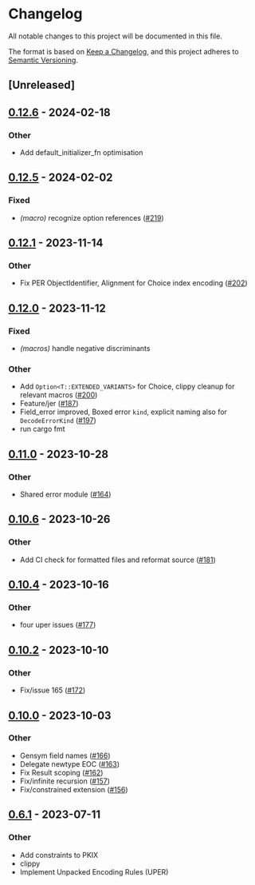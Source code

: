 # Changelog
All notable changes to this project will be documented in this file.

The format is based on [Keep a Changelog](https://keepachangelog.com/en/1.0.0/),
and this project adheres to [Semantic Versioning](https://semver.org/spec/v2.0.0.html).

## [Unreleased]

## [0.12.6](https://github.com/librasn/rasn/compare/rasn-derive-v0.12.5...rasn-derive-v0.12.6) - 2024-02-18

### Other
- Add default_initializer_fn optimisation

## [0.12.5](https://github.com/librasn/rasn/compare/rasn-derive-v0.12.4...rasn-derive-v0.12.5) - 2024-02-02

### Fixed
- *(macro)* recognize option references ([#219](https://github.com/librasn/rasn/pull/219))

## [0.12.1](https://github.com/XAMPPRocky/rasn/compare/rasn-derive-v0.12.0...rasn-derive-v0.12.1) - 2023-11-14

### Other
- Fix PER ObjectIdentifier, Alignment for Choice index encoding ([#202](https://github.com/XAMPPRocky/rasn/pull/202))

## [0.12.0](https://github.com/XAMPPRocky/rasn/compare/rasn-derive-v0.11.1...rasn-derive-v0.12.0) - 2023-11-12

### Fixed
- *(macros)* handle negative discriminants

### Other
- Add `Option<T::EXTENDED_VARIANTS>` for Choice, clippy cleanup for relevant macros ([#200](https://github.com/XAMPPRocky/rasn/pull/200))
- Feature/jer ([#187](https://github.com/XAMPPRocky/rasn/pull/187))
- Field_error improved, Boxed error `kind`, explicit naming also for `DecodeErrorKind` ([#197](https://github.com/XAMPPRocky/rasn/pull/197))
- run cargo fmt

## [0.11.0](https://github.com/XAMPPRocky/rasn/compare/rasn-derive-v0.10.6...rasn-derive-v0.11.0) - 2023-10-28

### Other
- Shared error module ([#164](https://github.com/XAMPPRocky/rasn/pull/164))

## [0.10.6](https://github.com/XAMPPRocky/rasn/compare/rasn-derive-v0.10.5...rasn-derive-v0.10.6) - 2023-10-26

### Other
- Add CI check for formatted files and reformat source ([#181](https://github.com/XAMPPRocky/rasn/pull/181))

## [0.10.4](https://github.com/XAMPPRocky/rasn/compare/rasn-derive-v0.10.3...rasn-derive-v0.10.4) - 2023-10-16

### Other
- four uper issues ([#177](https://github.com/XAMPPRocky/rasn/pull/177))

## [0.10.2](https://github.com/XAMPPRocky/rasn/compare/rasn-derive-v0.10.1...rasn-derive-v0.10.2) - 2023-10-10

### Other
- Fix/issue 165 ([#172](https://github.com/XAMPPRocky/rasn/pull/172))

## [0.10.0](https://github.com/XAMPPRocky/rasn/compare/rasn-derive-v0.9.5...rasn-derive-v0.10.0) - 2023-10-03

### Other
- Gensym field names ([#166](https://github.com/XAMPPRocky/rasn/pull/166))
- Delegate newtype EOC ([#163](https://github.com/XAMPPRocky/rasn/pull/163))
- Fix Result scoping ([#162](https://github.com/XAMPPRocky/rasn/pull/162))
- Fix/infinite recursion ([#157](https://github.com/XAMPPRocky/rasn/pull/157))
- Fix/constrained extension ([#156](https://github.com/XAMPPRocky/rasn/pull/156))

## [0.6.1](https://github.com/XAMPPRocky/rasn/compare/rasn-derive-v0.6.0...rasn-derive-v0.6.1) - 2023-07-11

### Other
- Add constraints to PKIX
- clippy
- Implement Unpacked Encoding Rules (UPER)
